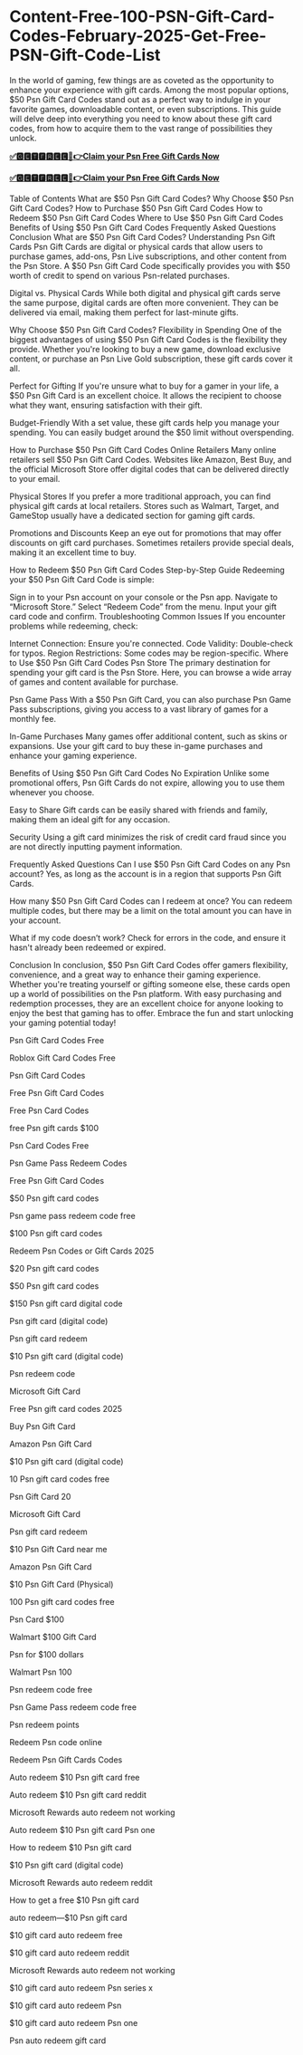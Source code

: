 # Content-Free-100-PSN-Gift-Card-Codes-February-2025-Get-Free-PSN-Gift-Code-List
In the world of gaming, few things are as coveted as the opportunity to enhance your experience with gift cards. Among the most popular options, $50 Psn Gift Card Codes stand out as a perfect way to indulge in your favorite games, downloadable content, or even subscriptions. This guide will delve deep into everything you need to know about these gift card codes, from how to acquire them to the vast range of possibilities they unlock.

**[✅🅶🅴🆃🅵🆁🅴🅴🔴👉Claim your Psn Free Gift Cards Now](https://xnproo.com/giftcards/)**

**[✅🅶🅴🆃🅵🆁🅴🅴🔴👉Claim your Psn Free Gift Cards Now](https://xnproo.com/giftcards/)**

Table of Contents
What are $50 Psn Gift Card Codes?
Why Choose $50 Psn Gift Card Codes?
How to Purchase $50 Psn Gift Card Codes
How to Redeem $50 Psn Gift Card Codes
Where to Use $50 Psn Gift Card Codes
Benefits of Using $50 Psn Gift Card Codes
Frequently Asked Questions
Conclusion
What are $50 Psn Gift Card Codes?
Understanding Psn Gift Cards
Psn Gift Cards are digital or physical cards that allow users to purchase games, add-ons, Psn Live subscriptions, and other content from the Psn Store. A $50 Psn Gift Card Code specifically provides you with $50 worth of credit to spend on various Psn-related purchases.

Digital vs. Physical Cards
While both digital and physical gift cards serve the same purpose, digital cards are often more convenient. They can be delivered via email, making them perfect for last-minute gifts.

Why Choose $50 Psn Gift Card Codes?
Flexibility in Spending
One of the biggest advantages of using $50 Psn Gift Card Codes is the flexibility they provide. Whether you're looking to buy a new game, download exclusive content, or purchase an Psn Live Gold subscription, these gift cards cover it all.

Perfect for Gifting
If you're unsure what to buy for a gamer in your life, a $50 Psn Gift Card is an excellent choice. It allows the recipient to choose what they want, ensuring satisfaction with their gift.

Budget-Friendly
With a set value, these gift cards help you manage your spending. You can easily budget around the $50 limit without overspending.

How to Purchase $50 Psn Gift Card Codes
Online Retailers
Many online retailers sell $50 Psn Gift Card Codes. Websites like Amazon, Best Buy, and the official Microsoft Store offer digital codes that can be delivered directly to your email.

Physical Stores
If you prefer a more traditional approach, you can find physical gift cards at local retailers. Stores such as Walmart, Target, and GameStop usually have a dedicated section for gaming gift cards.

Promotions and Discounts
Keep an eye out for promotions that may offer discounts on gift card purchases. Sometimes retailers provide special deals, making it an excellent time to buy.

How to Redeem $50 Psn Gift Card Codes
Step-by-Step Guide
Redeeming your $50 Psn Gift Card Code is simple:

Sign in to your Psn account on your console or the Psn app.
Navigate to “Microsoft Store.”
Select “Redeem Code” from the menu.
Input your gift card code and confirm.
Troubleshooting Common Issues
If you encounter problems while redeeming, check:

Internet Connection: Ensure you're connected.
Code Validity: Double-check for typos.
Region Restrictions: Some codes may be region-specific.
Where to Use $50 Psn Gift Card Codes
Psn Store
The primary destination for spending your gift card is the Psn Store. Here, you can browse a wide array of games and content available for purchase.

Psn Game Pass
With a $50 Psn Gift Card, you can also purchase Psn Game Pass subscriptions, giving you access to a vast library of games for a monthly fee.

In-Game Purchases
Many games offer additional content, such as skins or expansions. Use your gift card to buy these in-game purchases and enhance your gaming experience.

Benefits of Using $50 Psn Gift Card Codes
No Expiration
Unlike some promotional offers, Psn Gift Cards do not expire, allowing you to use them whenever you choose.

Easy to Share
Gift cards can be easily shared with friends and family, making them an ideal gift for any occasion.

Security
Using a gift card minimizes the risk of credit card fraud since you are not directly inputting payment information.

Frequently Asked Questions
Can I use $50 Psn Gift Card Codes on any Psn account?
Yes, as long as the account is in a region that supports Psn Gift Cards.

How many $50 Psn Gift Card Codes can I redeem at once?
You can redeem multiple codes, but there may be a limit on the total amount you can have in your account.

What if my code doesn’t work?
Check for errors in the code, and ensure it hasn't already been redeemed or expired.

Conclusion
In conclusion, $50 Psn Gift Card Codes offer gamers flexibility, convenience, and a great way to enhance their gaming experience. Whether you're treating yourself or gifting someone else, these cards open up a world of possibilities on the Psn platform. With easy purchasing and redemption processes, they are an excellent choice for anyone looking to enjoy the best that gaming has to offer. Embrace the fun and start unlocking your gaming potential today!

Psn Gift Card Codes Free

Roblox Gift Card Codes Free

Psn Gift Card Codes

Free Psn Gift Card Codes

Free Psn Card Codes

free Psn gift cards $100

Psn Card Codes Free

Psn Game Pass Redeem Codes

Free Psn Gift Card Codes

$50 Psn gift card codes

Psn game pass redeem code free

$100 Psn gift card codes

Redeem Psn Codes or Gift Cards 2025

$20 Psn gift card codes

$50 Psn gift card codes

$150 Psn gift card digital code

Psn gift card (digital code)

Psn gift card redeem

$10 Psn gift card (digital code)

Psn redeem code

Microsoft Gift Card

Free Psn gift card codes 2025

Buy Psn Gift Card

Amazon Psn Gift Card

$10 Psn gift card (digital code)

10 Psn gift card codes free

Psn Gift Card 20

Microsoft Gift Card

Psn gift card redeem

$10 Psn Gift Card near me

Amazon Psn Gift Card

$10 Psn Gift Card (Physical)

100 Psn gift card codes free

Psn Card $100

Walmart $100 Gift Card

Psn for $100 dollars

Walmart Psn 100

Psn redeem code free

Psn Game Pass redeem code free

Psn redeem points

Redeem Psn code online

Redeem Psn Gift Cards Codes

Auto redeem $10 Psn gift card free

Auto redeem $10 Psn gift card reddit

Microsoft Rewards auto redeem not working

Auto redeem $10 Psn gift card Psn one

How to redeem $10 Psn gift card

$10 Psn gift card (digital code)

Microsoft Rewards auto redeem reddit

How to get a free $10 Psn gift card

auto redeem—$10 Psn gift card

$10 gift card auto redeem free

$10 gift card auto redeem reddit

Microsoft Rewards auto redeem not working

$10 gift card auto redeem Psn series x

$10 gift card auto redeem Psn

$10 gift card auto redeem Psn one

Psn auto redeem gift card
